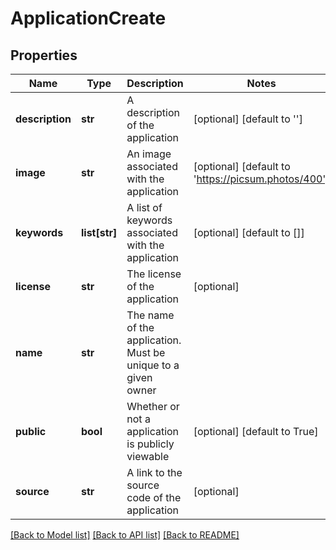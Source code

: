 # ApplicationCreate

## Properties
Name | Type | Description | Notes
------------ | ------------- | ------------- | -------------
**description** | **str** | A description of the application | [optional] [default to '']
**image** | **str** | An image associated with the application | [optional] [default to 'https://picsum.photos/400']
**keywords** | **list[str]** | A list of keywords associated with the application | [optional] [default to []]
**license** | **str** | The license of the application | [optional] 
**name** | **str** | The name of the application. Must be unique to a given owner | 
**public** | **bool** | Whether or not a application is publicly viewable | [optional] [default to True]
**source** | **str** | A link to the source code of the application | [optional] 

[[Back to Model list]](../README.md#documentation-for-models) [[Back to API list]](../README.md#documentation-for-api-endpoints) [[Back to README]](../README.md)


